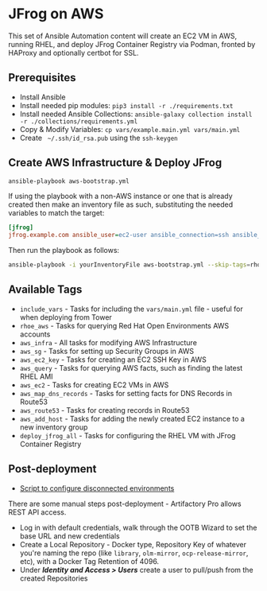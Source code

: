 # JFrog on AWS

This set of Ansible Automation content will create an EC2 VM in AWS, running RHEL, and deploy JFrog Container Registry via Podman, fronted by HAProxy and optionally certbot for SSL.

## Prerequisites

- Install Ansible
- Install needed pip modules: `pip3 install -r ./requirements.txt`
- Install needed Ansible Collections: `ansible-galaxy collection install -r ./collections/requirements.yml`
- Copy & Modify Variables: `cp vars/example.main.yml vars/main.yml`
- Create ` ~/.ssh/id_rsa.pub` using the `ssh-keygen`

## Create AWS Infrastructure & Deploy JFrog

```bash
ansible-playbook aws-bootstrap.yml
```

If using the playbook with a non-AWS instance or one that is already created then make an inventory file as such, substituting the needed variables to match the target:

```ini
[jfrog]
jfrog.example.com ansible_user=ec2-user ansible_connection=ssh ansible_ssh_common_args='-o StrictHostKeyChecking=no' ansible_python_interpreter='/usr/libexec/platform-python' ansible_ssh_private_key_file="~/.ssh/id_rsa" base_domain="example.com" env_email_owner="you@example.com"
```

Then run the playbook as follows:

```bash
ansible-playbook -i yourInventoryFile aws-bootstrap.yml --skip-tags=rhoe_aws,aws_infra
```

## Available Tags

- `include_vars` - Tasks for including the `vars/main.yml` file - useful for when deploying from Tower
- `rhoe_aws` - Tasks for querying Red Hat Open Environments AWS accounts
- `aws_infra` - All tasks for modifying AWS Infrastructure
- `aws_sg` - Tasks for setting up Security Groups in AWS
- `aws_ec2_key` - Tasks for creating an EC2 SSH Key in AWS
- `aws_query` - Tasks for querying AWS facts, such as finding the latest RHEL AMI
- `aws_ec2` - Tasks for creating EC2 VMs in AWS
- `aws_map_dns_records` - Tasks for setting facts for DNS Records in Route53
- `aws_route53` - Tasks for creating records in Route53
- `aws_add_host` - Tasks for adding the newly created EC2 instance to a new inventory group
- `deploy_jfrog_all` - Tasks for configuring the RHEL VM with JFrog Container Registry

## Post-deployment

* [Script to configure disconnected environments](disconnected-scripts)  

There are some manual steps post-deployment - Artifactory Pro allows REST API access.

- Log in with default credentials, walk through the OOTB Wizard to set the base URL and new credentials
- Create a Local Repository - Docker type, Repository Key of whatever you're naming the repo (like `library`, `olm-mirror`, `ocp-release-mirror`, etc), with a Docker Tag Retention of 4096.
- Under ***Identity and Access > Users*** create a user to pull/push from the created Repositories

